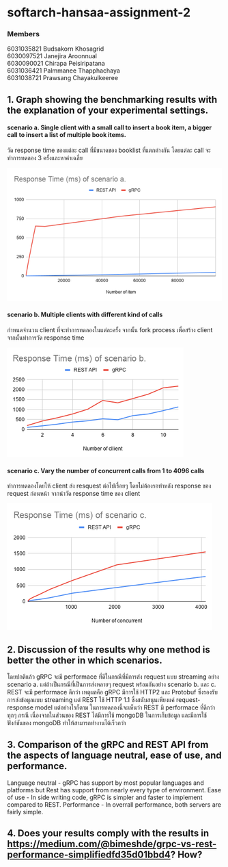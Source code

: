 # softarch-hansaa-assignment-2

### Members

6031035821 Budsakorn Khosagrid  
6030097521 Janejira Aroonnual  
6030090021 Chirapa Peisiripatana  
6031036421 Palmmanee Thapphachaya  
6031038721 Prawsang Chayakulkeeree

## 1. Graph showing the benchmarking results with the explanation of your experimental settings.

#### scenario a. Single client with a small call to insert a book item, a bigger call to insert a list of multiple book items.

วัด response time ของแต่ละ call ที่มีขนาดของ booklist ที่แตกต่างกัน โดยแต่ละ call จะทำการทดลอง 3 ครั้งและหาค่าเฉลี่ย

![Graph](https://github.com/2110521-2563-1-Software-Architecture/softarch-hansaa-assignment-2/blob/master/Image/Response%20Time%20(ms)%20of%20scenario%20a.png?raw=true)

#### scenario b. Multiple clients with different kind of calls

กำหนดจำนวน client ที่จะทำการทดลองในแต่ละครั้ง จากนั้น fork process เพื่อสร้าง client จากนั้นทำการวัด response time

![Graph2](https://github.com/2110521-2563-1-Software-Architecture/softarch-hansaa-assignment-2/blob/master/Image/Response%20Time%20(ms)%20of%20scenario%20b.png?raw=true)

#### scenario c. Vary the number of concurrent calls from 1 to 4096 calls

ทำการทดลองโดยให้ client ส่ง resquest ต่อไปเรื่อยๆ โดยไม่ต้องรอทำหลัง response ของ request ก่อนหน้า จากนำวัด response time ของ client

![Graph3](https://github.com/2110521-2563-1-Software-Architecture/softarch-hansaa-assignment-2/blob/master/Image/Response%20Time%20(ms)%20of%20scenario%20c.png)


## 2. Discussion of the results why one method is better the other in which scenarios. 
โดยปกติแล้ว gRPC จะมี performace ที่ดีในกรณีที่มีการส่ง request แบบ streaming อย่าง scenario a. แต่ถ้าเป็นกรณีที่เป็นการส่งหลายๆ request พร้อมกันอย่าง scenario b. และ c. REST จะมี performace ดีกว่า เหตุผลคือ gRPC มีการใช้ HTTP2 และ Protobuf ซึ่งรองรับการส่งข้อมูลแบบ streaming แต่ REST ใช้ HTTP 1.1 ซึ่งสนับสนุนเพียงแค่ request-response model 
แต่อย่างไรก็ตาม ในการทดลองนี้จะเห็นว่า REST มี performace ที่ดีกว่าทุกๆ กรณี เนื่องจากในส่วนของ REST ได้มีการใช้ mongoDB ในการเก็บข้อมูล และมีการใช้ฟังก์ชันของ mongoDB ทำให้สามารถทำงานได้เร็วกว่า


## 3. Comparison of the gRPC and REST API from the aspects of language neutral, ease of use, and performance.
Language neutral - gRPC has support by most popular languages and platforms but Rest has support from nearly every type of environment.
Ease of use - In side writing code, gRPC is simpler and faster to implement compared to REST.
Performance - In overrall performance, both servers are fairly simple.

## 4. Does your results comply with the results in https://medium.com/@bimeshde/grpc-vs-rest-performance-simplifiedfd35d01bbd4? How?
